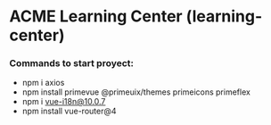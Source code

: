# ACME Learning Center (learning-center)

### Commands to start proyect:

- npm i axios
- npm install primevue @primeuix/themes primeicons primeflex
- npm i vue-i18n@10.0.7
- npm install vue-router@4